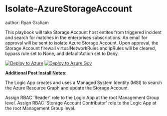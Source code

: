 # Isolate-AzureStorageAccount
author: Ryan Graham

This playbook will take Storage Account host entites from triggered incident and search for matches in the enterprises subscriptions. An email for approval will be sent to isolate Azure Storage Account. Upon approval, the Storage Account firewall virtualNetworkRules and ipRules will be cleared, bypass rule set to None, and defaultAction set to Deny.

[![Deploy to Azure](https://aka.ms/deploytoazurebutton)](https://portal.azure.com/#create/Microsoft.Template/uri/https%3A%2F%2Fraw.githubusercontent.com%2FAzure%2FAzure-Sentinel%2Fmaster%2FPlaybooks%2FIsolate-AzureStorageAccount%2Fazuredeploy.json)
[![Deploy to Azure Gov](https://aka.ms/deploytoazuregovbutton)](https://portal.azure.us/#create/Microsoft.Template/uri/https%3A%2F%2Fraw.githubusercontent.com%2FAzure%2FAzure-Sentinel%2Fmaster%2FPlaybooks%2FIsolate-AzureStorageAccount%2Fazuredeploy.json)

**Additional Post Install Notes:**

The Logic App creates and uses a Managed System Identity (MSI) to search the Azure Resource Graph and update the Storage Account.

Assign RBAC 'Reader' role to the Logic App at the root Management Group level.
Assign RBAC 'Storage Account Contributor' role to the Logic App at the root Management Group level.
